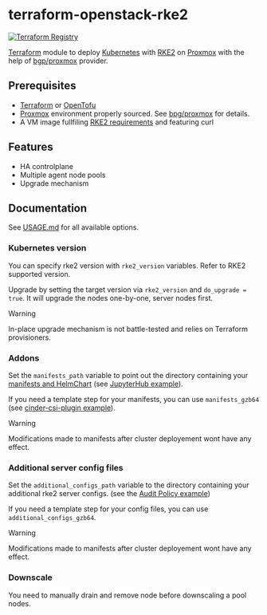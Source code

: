 # terraform-openstack-rke2
[![Terraform Registry](https://img.shields.io/badge/terraform-registry-blue.svg)](https://registry.terraform.io/modules/remche/rke2/proxmox)


[Terraform](https://www.terraform.io/) module to deploy [Kubernetes](https://kubernetes.io) with [RKE2](https://docs.rke2.io/) on [Proxmox](https://www.proxmox.com/) with the help of [bgp/proxmox](https://registry.terraform.io/providers/bpg/proxmox/) provider.

## Prerequisites

- [Terraform](https://www.terraform.io/) or [OpenTofu](https://opentofu.org/)
- [Proxmox](https://www.proxmox.com/) environment properly sourced. See [bpg/proxmox](https://registry.terraform.io/providers/bpg/proxmox/latest/docs#environment-variables-summary) for details.
- A VM image fullfiling [RKE2 requirements](https://docs.rke2.io/install/requirements/) and featuring curl

## Features

- HA controlplane
- Multiple agent node pools
- Upgrade mechanism

## Documentation

See [USAGE.md](USAGE.md) for all available options.

### Kubernetes version

You can specify rke2 version with `rke2_version` variables. Refer to RKE2 supported version.

Upgrade by setting the target version via `rke2_version` and `do_upgrade = true`. It will upgrade the nodes one-by-one, server nodes first.

> [!WARNING]
> In-place upgrade mechanism is not battle-tested and relies on Terraform provisioners.

### Addons

Set the `manifests_path` variable to point out the directory containing your [manifests and HelmChart](https://docs.rke2.io/helm.html#automatically-deploying-manifests-and-helm-charts) (see [JupyterHub example](./examples/jupyterhub/)).

If you need a template step for your manifests, you can use `manifests_gzb64` (see [cinder-csi-plugin example](./examples/cinder-csi-plugin)).

> [!WARNING]
> Modifications made to manifests after cluster deployement wont have any effect.

### Additional server config files
Set the `additional_configs_path` variable to the directory containing your additional rke2 server configs. (see the [Audit Policy example](./examples/audit-policy/))

If you need a template step for your config files, you can use `additional_configs_gzb64`.

> [!WARNING]
> Modifications made to manifests after cluster deployement wont have any effect.

### Downscale

You need to manually drain and remove node before downscaling a pool nodes.
